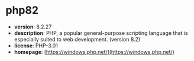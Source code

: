 # php82

- **version**: 8.2.27
- **description**: PHP, a popular general-purpose scripting language that is especially suited to web development. (version 8.2)
- **license**: PHP-3.01
- **homepage**: [https://windows.php.net/](https://windows.php.net/)

